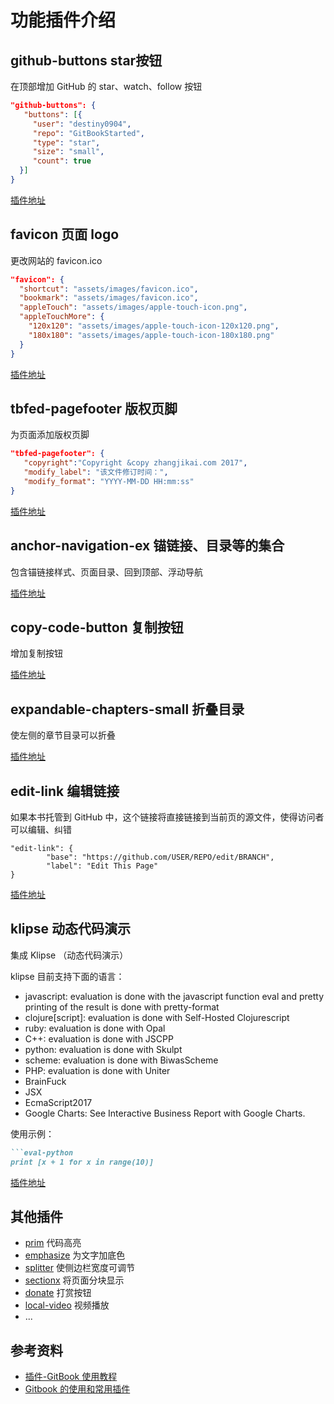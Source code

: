# 功能插件介绍

## github-buttons star按钮
在顶部增加 GitHub 的 star、watch、follow 按钮
```json
"github-buttons": {
   "buttons": [{
     "user": "destiny0904",
     "repo": "GitBookStarted",
     "type": "star",
     "size": "small",
     "count": true
  }]
}
```
[插件地址](https://plugins.gitbook.com/plugin/github-buttons)

## favicon 页面 logo
更改网站的 favicon.ico

```json
"favicon": {
  "shortcut": "assets/images/favicon.ico",
  "bookmark": "assets/images/favicon.ico",
  "appleTouch": "assets/images/apple-touch-icon.png",
  "appleTouchMore": {
    "120x120": "assets/images/apple-touch-icon-120x120.png",
    "180x180": "assets/images/apple-touch-icon-180x180.png"
  }
}
```

[插件地址](https://plugins.gitbook.com/plugin/favicon)


## tbfed-pagefooter 版权页脚
为页面添加版权页脚

```json
"tbfed-pagefooter": {
   "copyright":"Copyright &copy zhangjikai.com 2017",
   "modify_label": "该文件修订时间：",
   "modify_format": "YYYY-MM-DD HH:mm:ss"
}
```

[插件地址](https://plugins.gitbook.com/plugin/tbfed-pagefooter)

## anchor-navigation-ex 锚链接、目录等的集合
包含锚链接样式、页面目录、回到顶部、浮动导航

[插件地址](https://plugins.gitbook.com/plugin/anchor-navigation-ex)

## copy-code-button 复制按钮
增加复制按钮

[插件地址](https://plugins.gitbook.com/plugin/copy-code-button)

## expandable-chapters-small 折叠目录
使左侧的章节目录可以折叠

[插件地址](https://plugins.gitbook.com/plugin/expandable-chapters-small)

## edit-link 编辑链接
如果本书托管到 GitHub 中，这个链接将直接链接到当前页的源文件，使得访问者可以编辑、纠错
```
"edit-link": {
        "base": "https://github.com/USER/REPO/edit/BRANCH",
        "label": "Edit This Page"
}
```

[插件地址](https://plugins.gitbook.com/plugin/edit-link)

## klipse 动态代码演示
集成 Klipse （动态代码演示）

klipse 目前支持下面的语言：
- javascript: evaluation is done with the javascript function eval and pretty printing of the result is done with pretty-format
- clojure[script]: evaluation is done with Self-Hosted Clojurescript
- ruby: evaluation is done with Opal
- C++: evaluation is done with JSCPP
- python: evaluation is done with Skulpt
- scheme: evaluation is done with BiwasScheme
- PHP: evaluation is done with Uniter
- BrainFuck
- JSX
- EcmaScript2017
- Google Charts: See Interactive Business Report with Google Charts.

使用示例：
```md
```eval-python
print [x + 1 for x in range(10)]
``````


[插件地址](https://plugins.gitbook.com/plugin/klipse)

## 其他插件
- [prim](https://plugins.gitbook.com/plugin/prim) 代码高亮
- [emphasize](https://plugins.gitbook.com/plugin/emphasize) 为文字加底色
- [splitter](https://plugins.gitbook.com/plugin/splitter) 使侧边栏宽度可调节
- [sectionx](https://plugins.gitbook.com/plugin/sectionx) 将页面分块显示
- [donate](https://plugins.gitbook.com/plugin/donate) 打赏按钮
- [local-video](https://plugins.gitbook.com/plugin/local-video) 视频播放
- ...

## 参考资料
- [插件-GitBook 使用教程](http://gitbook.zhangjikai.com/plugins.html)
- [Gitbook 的使用和常用插件](https://www.tuicool.com/articles/zee2ui)